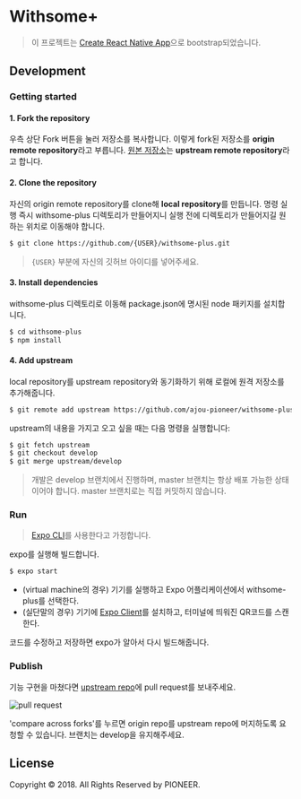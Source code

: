 # Withsome+

> 이 프로젝트는 [Create React Native App](https://github.com/react-community/create-react-native-app)으로 bootstrap되었습니다.

## Development

### Getting started

#### 1. Fork the repository

우측 상단 Fork 버튼을 눌러 저장소를 복사합니다. 이렇게 fork된 저장소를 **origin remote repository**라고 부릅니다. [원본 저장소](https://github.com/ajou-pioneer/withsome-plus)는 **upstream remote repository**라고 합니다.

#### 2. Clone the repository

자신의 origin remote repository를 clone해 **local repository**를 만듭니다. 명령 실행 즉시 withsome-plus 디렉토리가 만들어지니 실행 전에 디렉토리가 만들어지길 원하는 위치로 이동해야 합니다.

```bash
$ git clone https://github.com/{USER}/withsome-plus.git
```

> `{USER}` 부분에 자신의 깃허브 아이디를 넣어주세요.

#### 3. Install dependencies

withsome-plus 디렉토리로 이동해 package.json에 명시된 node 패키지를 설치합니다.

```bash
$ cd withsome-plus
$ npm install
```

#### 4. Add upstream

local repository를 upstream repository와 동기화하기 위해 로컬에 원격 저장소를 추가해줍니다.

```bash
$ git remote add upstream https://github.com/ajou-pioneer/withsome-plus.git
```

upstream의 내용을 가지고 오고 싶을 때는 다음 명령을 실행합니다:

```bash
$ git fetch upstream
$ git checkout develop
$ git merge upstream/develop
```

> 개발은 develop 브랜치에서 진행하며, master 브랜치는 항상 배포 가능한 상태이어야 합니다. master 브랜치로는 직접 커밋하지 않습니다.

### Run

> [Expo CLI](https://expo.io/tools#cli)를 사용한다고 가정합니다.

expo를 실행해 빌드합니다.

```bash
$ expo start
```

* (virtual machine의 경우) 기기를 실행하고 Expo 어플리케이션에서 withsome-plus를 선택한다.
* (실단말의 경우) 기기에 [Expo Client](https://expo.io/tools#client)를 설치하고, 터미널에 띄워진 QR코드를 스캔한다.

코드를 수정하고 저장하면 expo가 알아서 다시 빌드해줍니다.

### Publish

기능 구현을 마쳤다면 [upstream repo](https://github.com/ajou-pioneer/withsome-plus)에 pull request를 보내주세요.

![pull request](https://t1.daumcdn.net/cfile/tistory/991D10345AEDBC6D13)

'compare across forks'를 누르면 origin repo를 upstream repo에 머지하도록 요청할 수 있습니다. 브랜치는 develop을 유지해주세요.

## License

Copyright © 2018. All Rights Reserved by PIONEER.